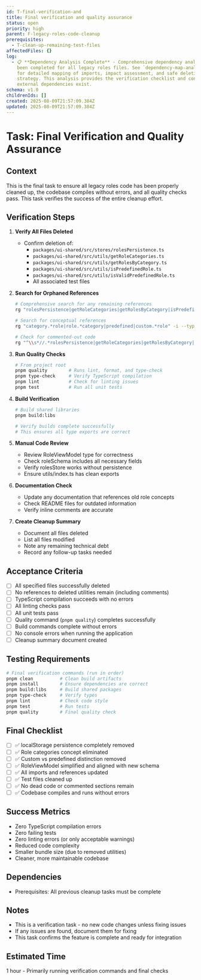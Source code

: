 ```yaml
---
id: T-final-verification-and
title: Final verification and quality assurance
status: open
priority: high
parent: F-legacy-roles-code-cleanup
prerequisites:
  - T-clean-up-remaining-test-files
affectedFiles: {}
log:
  - 📋 **Dependency Analysis Complete** - Comprehensive dependency analysis has
    been completed for all legacy roles files. See `dependency-map-analysis.md`
    for detailed mapping of imports, impact assessment, and safe deletion
    strategy. This analysis provides the verification checklist and confirms no
    external dependencies exist.
schema: v1.0
childrenIds: []
created: 2025-08-09T21:57:09.384Z
updated: 2025-08-09T21:57:09.384Z
---
```


# Task: Final Verification and Quality Assurance

## Context

This is the final task to ensure all legacy roles code has been properly cleaned up, the codebase compiles without errors, and all quality checks pass. This task verifies the success of the entire cleanup effort.

## Verification Steps

1. **Verify All Files Deleted**
   - Confirm deletion of:
     - `packages/ui-shared/src/stores/rolesPersistence.ts`
     - `packages/ui-shared/src/utils/getRoleCategories.ts`
     - `packages/ui-shared/src/utils/getRolesByCategory.ts`
     - `packages/ui-shared/src/utils/isPredefinedRole.ts`
     - `packages/ui-shared/src/utils/isValidPredefinedRole.ts`
     - All associated test files

2. **Search for Orphaned References**

   ```bash
   # Comprehensive search for any remaining references
   rg "rolesPersistence|getRoleCategories|getRolesByCategory|isPredefinedRole|isValidPredefinedRole" --type ts --type tsx

   # Search for conceptual references
   rg "category.*role|role.*category|predefined|custom.*role" -i --type ts --type tsx

   # Check for commented-out code
   rg "^\\s*//.*rolesPersistence|getRoleCategories|getRolesByCategory|isPredefinedRole|isValidPredefinedRole" --type ts
   ```

3. **Run Quality Checks**

   ```bash
   # From project root
   pnpm quality        # Runs lint, format, and type-check
   pnpm type-check     # Verify TypeScript compilation
   pnpm lint           # Check for linting issues
   pnpm test           # Run all unit tests
   ```

4. **Build Verification**

   ```bash
   # Build shared libraries
   pnpm build:libs

   # Verify builds complete successfully
   # This ensures all type exports are correct
   ```

5. **Manual Code Review**
   - Review RoleViewModel type for correctness
   - Check roleSchema includes all necessary fields
   - Verify rolesStore works without persistence
   - Ensure utils/index.ts has clean exports

6. **Documentation Check**
   - Update any documentation that references old role concepts
   - Check README files for outdated information
   - Verify inline comments are accurate

7. **Create Cleanup Summary**
   - Document all files deleted
   - List all files modified
   - Note any remaining technical debt
   - Record any follow-up tasks needed

## Acceptance Criteria

- [ ] All specified files successfully deleted
- [ ] No references to deleted utilities remain (including comments)
- [ ] TypeScript compilation succeeds with no errors
- [ ] All linting checks pass
- [ ] All unit tests pass
- [ ] Quality command (`pnpm quality`) completes successfully
- [ ] Build commands complete without errors
- [ ] No console errors when running the application
- [ ] Cleanup summary document created

## Testing Requirements

```bash
# Final verification commands (run in order)
pnpm clean          # Clean build artifacts
pnpm install        # Ensure dependencies are correct
pnpm build:libs     # Build shared packages
pnpm type-check     # Verify types
pnpm lint           # Check code style
pnpm test           # Run tests
pnpm quality        # Final quality check
```

## Final Checklist

- [ ] ✅ localStorage persistence completely removed
- [ ] ✅ Role categories concept eliminated
- [ ] ✅ Custom vs predefined distinction removed
- [ ] ✅ RoleViewModel simplified and aligned with new schema
- [ ] ✅ All imports and references updated
- [ ] ✅ Test files cleaned up
- [ ] ✅ No dead code or commented sections remain
- [ ] ✅ Codebase compiles and runs without errors

## Success Metrics

- Zero TypeScript compilation errors
- Zero failing tests
- Zero linting errors (or only acceptable warnings)
- Reduced code complexity
- Smaller bundle size (due to removed utilities)
- Cleaner, more maintainable codebase

## Dependencies

- Prerequisites: All previous cleanup tasks must be complete

## Notes

- This is a verification task - no new code changes unless fixing issues
- If any issues are found, document them for fixing
- This task confirms the feature is complete and ready for integration

## Estimated Time

1 hour - Primarily running verification commands and final checks
